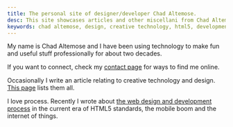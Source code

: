```yaml
---
title: The personal site of designer/developer Chad Altemose.
desc: This site showcases articles and other miscellani from Chad Altemose, a web designer and developer with a successful 20-year career track.
keywords: chad altemose, design, creative technology, html5, development
---
```


My name is Chad Altemose and I have been using technology to make fun and useful stuff professionally for about two decades. 

If you want to connect, check my [contact page](/contact) for ways to find me online.

<!-- If you're interested in my career, see the [work page](/work).
 -->

Occasionally I write an article relating to creative technology and design. [This page](/articles) lists them all.

I love process. Recently I wrote about [the web design and development process](/articles/2013/09/24/site-inspiration/) in the current era of HTML5 standards, the mobile boom and the internet of things.
